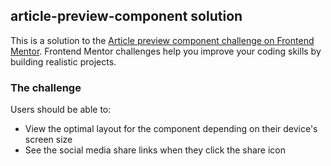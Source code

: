 ## article-preview-component solution

This is a solution to the [Article preview component challenge on Frontend Mentor](https://www.frontendmentor.io/challenges/article-preview-component-dYBN_pYFT). Frontend Mentor challenges help you improve your coding skills by building realistic projects.
### The challenge

Users should be able to:

- View the optimal layout for the component depending on their device's screen size
- See the social media share links when they click the share icon
